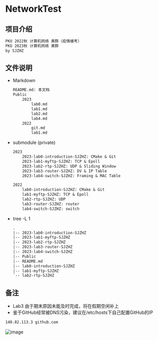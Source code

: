 # NetworkTest
## 项目介绍
```txt
PKU 2022秋 计算机网络 黄群（疫情缓考）
PKU 2023秋 计算机网络 黄群
by SJZHZ
```
## 文件说明
- Markdown
    ```txt
    README.md: 本文档
    Public
        2023
            lab0.md
            lab1.md
            lab2.md
            lab4.md
        2022
            git.md
            lab1.md
    ```
- submodule (private)
    ```txt
    2023
        2023-lab0-introduction-SJZHZ: CMake & Git
        2023-lab1-myftp-SJZHZ: TCP & Epoll
        2023-lab2-rtp-SJZHZ: UDP & Sliding Window
        2023-lab3-router-SJZHZ: DV & IP Table
        2023-lab4-switch-SJZHZ: Framing & MAC Table

    2022
        lab0-introduction-SJZHZ: CMake & Git
        lab1-myftp-SJZHZ: TCP & Epoll
        lab2-rtp-SJZHZ: UDP
        lab3-router-SJZHZ: router
        lab4-switch-SJZHZ: switch
    ```
- tree -L 1
    ```txt
    .
    |-- 2023-lab0-introduction-SJZHZ
    |-- 2023-lab1-myftp-SJZHZ
    |-- 2023-lab2-rtp-SJZHZ
    |-- 2023-lab3-router-SJZHZ
    |-- 2023-lab4-switch-SJZHZ
    |-- Public
    |-- README.md
    |-- lab0-introduction-SJZHZ
    |-- lab1-myftp-SJZHZ
    `-- lab2-rtp-SJZHZ
    ```
## 备注
- Lab3 由于期末原因未能及时完成，将在假期空闲补上
- 鉴于GitHub经常被DNS污染，建议在/etc/hosts下自己配置GitHub的IP
```txt
140.82.113.3 github.com
```
![image](https://i0.hdslb.com/bfs/album/e5a43a4817c3de8bbf770ea5cab1e988f8ae9fa5.gif@1437w.webp)